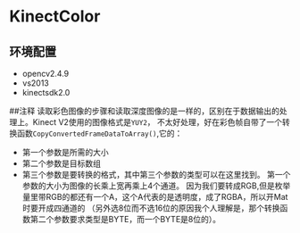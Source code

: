 # KinectColor

## 环境配置
* opencv2.4.9
* vs2013
* kinectsdk2.0

##注释
读取彩色图像的步骤和读取深度图像的是一样的，区别在于数据输出的处理上。Kinect V2使用的图像格式是`YUY2`，
不太好处理，好在彩色帧自带了一个转换函数`CopyConvertedFrameDataToArray()`,它的：
* 第一个参数是所需的大小
* 第二个参数是目标数组
* 第三个参数是要转换的格式，其中第三个参数的类型可以在这里找到。
第一个参数的大小为图像的长乘上宽再乘上4个通道。
因为我们要转成RGB,但是枚举量里带RGB的都还有一个A，这个A代表的是透明度，成了RGBA，所以开Mat时要开成四通道的
（另外选8位而不选16位的原因我个人理解是，那个转换函数第二个参数要求类型是BYTE，而一个BYTE是8位的）。
